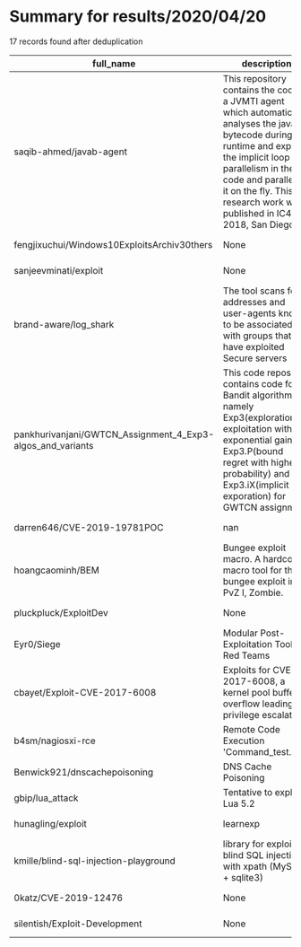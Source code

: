 
# Summary for results/2020/04/20
    
17 records found after deduplication

| full_name | description | html_url | matched_list | matched_count | pushed_at | size | stargazers_count | language | forks_count |
|------------------------------------------------------------|------------------------------------------------------------------------------------------------------------------------------------------------------------------------------------------------------------------------------------------------------------------|-------------------------------------------------------------------------------|----------------------------------|-----------------|---------------------------|--------|--------------------|------------|---------------|
| saqib-ahmed/javab-agent | This repository contains the code of a JVMTI agent which automatically analyses the java bytecode during runtime and exploits the implicit loop parallelism in the code and parallelize it on the fly. This research work was published in IC4E 2018, San Diego. | https://github.com/saqib-ahmed/javab-agent | ['exploit'] | 1 | 2020-04-20 12:03:36+00:00 | 1224 | 5 | C | 0 |
| fengjixuchui/Windows10ExploitsArchiv30thers | None | https://github.com/fengjixuchui/Windows10ExploitsArchiv30thers | ['exploit'] | 1 | 2020-04-20 07:41:50+00:00 | 631 | 0 | | 0 |
| sanjeevminati/exploit | None | https://github.com/sanjeevminati/exploit | ['exploit'] | 1 | 2020-04-20 16:29:27+00:00 | 6 | 0 | PHP | 0 |
| brand-aware/log_shark | The tool scans for IP addresses and user-agents known to be associated with groups that have exploited Secure servers | https://github.com/brand-aware/log_shark | ['exploit'] | 1 | 2020-04-20 14:51:30+00:00 | 8320 | 0 | Perl | 0 |
| pankhurivanjani/GWTCN_Assignment_4_Exp3-algos_and_variants | This code repository contains code for Bandit algorithms namely Exp3(exploration, exploitation with exponential gain), Exp3.P(bound regret with higher probability) and Exp3.iX(implicit exporation) for GWTCN assignment | https://github.com/pankhurivanjani/GWTCN_Assignment_4_Exp3-algos_and_variants | ['exploit'] | 1 | 2020-04-20 14:32:34+00:00 | 45 | 0 | MATLAB | 1 |
| darren646/CVE-2019-19781POC | nan | https://github.com/darren646/CVE-2019-19781POC | ['cve poc', 'cve-2'] | 2 | 2020-04-20 08:33:35+00:00 | 0 | 0 | nan | 0 |
| hoangcaominh/BEM | Bungee exploit macro. A hardcoded macro tool for the bungee exploit in PvZ I, Zombie. | https://github.com/hoangcaominh/BEM | ['exploit'] | 1 | 2020-04-20 07:12:26+00:00 | 0 | 0 | C | 0 |
| pluckpluck/ExploitDev | None | https://github.com/pluckpluck/ExploitDev | ['exploit'] | 1 | 2020-04-20 07:19:03+00:00 | 1 | 0 | | 0 |
| Eyr0/Siege | Modular Post-Exploitation Tool for Red Teams | https://github.com/Eyr0/Siege | ['exploit'] | 1 | 2020-04-20 05:53:42+00:00 | 16 | 0 | | 0 |
| cbayet/Exploit-CVE-2017-6008 | Exploits for CVE-2017-6008, a kernel pool buffer overflow leading to privilege escalation. | https://github.com/cbayet/Exploit-CVE-2017-6008 | ['cve-2', 'exploit'] | 2 | 2020-04-20 10:12:11+00:00 | 8259 | 111 | C++ | 27 |
| b4sm/nagiosxi-rce | Remote Code Execution 'Command_test.php' | https://github.com/b4sm/nagiosxi-rce | ['rce', 'remote code execution'] | 2 | 2020-04-20 03:22:20+00:00 | 1 | 0 | Python | 0 |
| Benwick921/dnscachepoisoning | DNS Cache Poisoning | https://github.com/Benwick921/dnscachepoisoning | ['exploit'] | 1 | 2020-04-20 21:44:35+00:00 | 550 | 0 | Python | 0 |
| gbip/lua_attack | Tentative to exploit Lua 5.2 | https://github.com/gbip/lua_attack | ['exploit'] | 1 | 2020-04-20 08:21:23+00:00 | 3787 | 0 | Lua | 0 |
| hunagling/exploit | learnexp | https://github.com/hunagling/exploit | ['exploit'] | 1 | 2020-04-20 14:36:35+00:00 | 111 | 1 | Python | 0 |
| kmille/blind-sql-injection-playground | library for exploiting blind SQL injections with xpath (MySQL + sqlite3) | https://github.com/kmille/blind-sql-injection-playground | ['exploit'] | 1 | 2020-04-20 18:54:38+00:00 | 7 | 1 | Python | 0 |
| 0katz/CVE-2019-12476 | None | https://github.com/0katz/CVE-2019-12476 | ['cve-2'] | 1 | 2020-04-20 19:50:22+00:00 | 13 | 46 | JavaScript | 14 |
| silentish/Exploit-Development | None | https://github.com/silentish/Exploit-Development | ['exploit'] | 1 | 2020-04-20 21:48:05+00:00 | 5 | 0 | Python | 0 |
